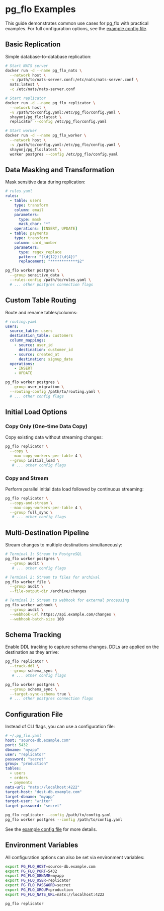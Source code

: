 # pg_flo Examples

This guide demonstrates common use cases for pg_flo with practical examples. For full configuration options, see the [example config file](../pg-flo.yaml).

## Basic Replication

Simple database-to-database replication:

```bash
# Start NATS server
docker run -d --name pg_flo_nats \
  --network host \
  -v /path/to/nats-server.conf:/etc/nats/nats-server.conf \
  nats:latest \
  -c /etc/nats/nats-server.conf

# Start replicator
docker run -d --name pg_flo_replicator \
  --network host \
  -v /path/to/config.yaml:/etc/pg_flo/config.yaml \
  shayonj/pg_flo:latest \
  replicator --config /etc/pg_flo/config.yaml

# Start worker
docker run -d --name pg_flo_worker \
  --network host \
  -v /path/to/config.yaml:/etc/pg_flo/config.yaml \
  shayonj/pg_flo:latest \
  worker postgres --config /etc/pg_flo/config.yaml
```

## Data Masking and Transformation

Mask sensitive data during replication:

```yaml
# rules.yaml
rules:
  - table: users
    type: transform
    column: email
    parameters:
      type: mask
      mask_char: "*"
    operations: [INSERT, UPDATE]
  - table: payments
    type: transform
    column: card_number
    parameters:
      type: regex_replace
      pattern: "(\d{12})(\d{4})"
      replacement: "************$2"
```

```bash
pg_flo worker postgres \
  --group sensitive_data \
  --rules-config /path/to/rules.yaml \
  # ... other postgres connection flags
```

## Custom Table Routing

Route and rename tables/columns:

```yaml
# routing.yaml
users:
  source_table: users
  destination_table: customers
  column_mappings:
    - source: user_id
      destination: customer_id
    - source: created_at
      destination: signup_date
  operations:
    - INSERT
    - UPDATE
```

```bash
pg_flo worker postgres \
  --group user_migration \
  --routing-config /path/to/routing.yaml \
  # ... other config flags
```

## Initial Load Options

### Copy Only (One-time Data Copy)

Copy existing data without streaming changes:

```bash
pg_flo replicator \
  --copy \
  --max-copy-workers-per-table 4 \
  --group initial_load \
   # ... other config flags
```

### Copy and Stream

Perform parallel initial data load followed by continuous streaming:

```bash
pg_flo replicator \
  --copy-and-stream \
  --max-copy-workers-per-table 4 \
  --group full_sync \
   # ... other config flags
```

## Multi-Destination Pipeline

Stream changes to multiple destinations simultaneously:

```bash
# Terminal 1: Stream to PostgreSQL
pg_flo worker postgres \
  --group audit \
   # ... other config flags

# Terminal 2: Stream to files for archival
pg_flo worker file \
  --group audit \
  --file-output-dir /archive/changes

# Terminal 3: Stream to webhook for external processing
pg_flo worker webhook \
  --group audit \
  --webhook-url https://api.example.com/changes \
  --webhook-batch-size 100
```

## Schema Tracking

Enable DDL tracking to capture schema changes. DDLs are applied on the destination as they arrive:

```bash
pg_flo replicator \
  --track-ddl \
  --group schema_sync \
   # ... other config flags

pg_flo worker postgres \
  --group schema_sync \
  --target-sync-schema true \
  # ... other postgres connection flags
```

## Configuration File

Instead of CLI flags, you can use a configuration file:

```yaml
# ~/.pg_flo.yaml
host: "source-db.example.com"
port: 5432
dbname: "myapp"
user: "replicator"
password: "secret"
group: "production"
tables:
  - users
  - orders
  - payments
nats-url: "nats://localhost:4222"
target-host: "dest-db.example.com"
target-dbname: "myapp"
target-user: "writer"
target-password: "secret"
```

```bash
pg_flo replicator --config /path/to/config.yaml
pg_flo worker postgres --config /path/to/config.yaml
```

See the [example config file](../pg-flo.yaml) for more details.

## Environment Variables

All configuration options can also be set via environment variables:

```bash
export PG_FLO_HOST=source-db.example.com
export PG_FLO_PORT=5432
export PG_FLO_DBNAME=myapp
export PG_FLO_USER=replicator
export PG_FLO_PASSWORD=secret
export PG_FLO_GROUP=production
export PG_FLO_NATS_URL=nats://localhost:4222

pg_flo replicator
```
